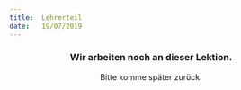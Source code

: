 ```yaml
---
title:  Lehrerteil
date:   19/07/2019
---
```


### <center>Wir arbeiten noch an dieser Lektion.</center>
<center>Bitte komme später zurück.</center>